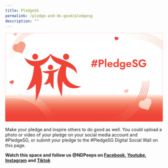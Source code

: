 ```yaml
---
title: PledgeSG
permalink: /pledge-and-do-good/pledgesg
description: ""
---
```

![](/images/PledgeSG%20Image%2020May2022%2012pm.jpg)

Make your pledge and inspire others to do good as well. You could upload a photo or video of your pledge on your social media account and #PledgeSG, or submit your pledge to the #PledgeSG Digital Social Wall on this page.

**Watch this space and follow us @NDPeeps on [Facebook](https://www.facebook.com/NDPeeps), [Youtube](https://www.youtube.com/user/NDPeeps), [Instagram](https://www.instagram.com/ndpeeps/?hl=en) and [Tiktok](https://www.tiktok.com/@ndpeeps?lang=en)**